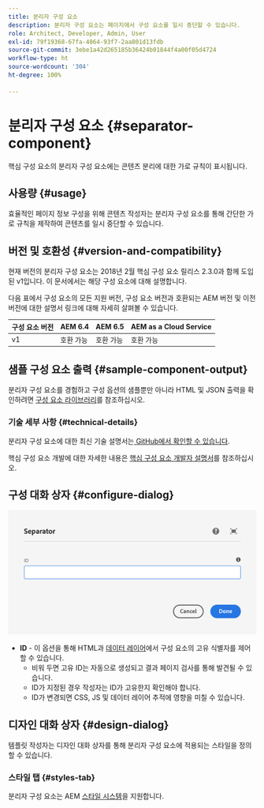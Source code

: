 ```yaml
---
title: 분리자 구성 요소
description: 분리자 구성 요소는 페이지에서 구성 요소를 일시 중단할 수 있습니다.
role: Architect, Developer, Admin, User
exl-id: 79f19368-67fa-4864-93f7-2aa801d13fdb
source-git-commit: 3ebe1a42d265185b36424b01844f4a00f05d4724
workflow-type: ht
source-wordcount: '304'
ht-degree: 100%

---
```


# 분리자 구성 요소 {#separator-component}

핵심 구성 요소의 분리자 구성 요소에는 콘텐츠 분리에 대한 가로 규칙이 표시됩니다.

## 사용량 {#usage}

효율적인 페이지 정보 구성을 위해 콘텐츠 작성자는 분리자 구성 요소를 통해 간단한 가로 규칙을 제작하여 콘텐츠를 일시 중단할 수 있습니다.

## 버전 및 호환성 {#version-and-compatibility}

현재 버전의 분리자 구성 요소는 2018년 2월 핵심 구성 요소 릴리스 2.3.0과 함께 도입된 v1입니다. 이 문서에서는 해당 구성 요소에 대해 설명합니다.

다음 표에서 구성 요소의 모든 지원 버전, 구성 요소 버전과 호환되는 AEM 버전 및 이전 버전에 대한 설명서 링크에 대해 자세히 살펴볼 수 있습니다.

| 구성 요소 버전 | AEM 6.4 | AEM 6.5 | AEM as a Cloud Service |
|---|---|---|---|
| v1 | 호환 가능 | 호환 가능 | 호환 가능 |

## 샘플 구성 요소 출력 {#sample-component-output}

분리자 구성 요소를 경험하고 구성 옵션의 샘플뿐만 아니라 HTML 및 JSON 출력을 확인하려면 [구성 요소 라이브러리](https://adobe.com/go/aem_cmp_library_separator_kr)를 참조하십시오.

### 기술 세부 사항 {#technical-details}

분리자 구성 요소에 대한 최신 기술 설명서는[ GitHub에서 확인할 수 있습니다](https://adobe.com/go/aem_cmp_tech_separator_v1_kr).

핵심 구성 요소 개발에 대한 자세한 내용은 [핵심 구성 요소 개발자 설명서](/help/developing/overview.md)를 참조하십시오.

## 구성 대화 상자 {#configure-dialog}

![분리자 구성 요소의 편집 대화 상자](/help/assets/separator-edit.png)

* **ID** - 이 옵션을 통해 HTML과 [데이터 레이어](/help/developing/data-layer/overview.md)에서 구성 요소의 고유 식별자를 제어할 수 있습니다.
   * 비워 두면 고유 ID는 자동으로 생성되고 결과 페이지 검사를 통해 발견될 수 있습니다.
   * ID가 지정된 경우 작성자는 ID가 고유한지 확인해야 합니다.
   * ID가 변경되면 CSS, JS 및 데이터 레이어 추적에 영향을 미칠 수 있습니다.

## 디자인 대화 상자 {#design-dialog}

템플릿 작성자는 디자인 대화 상자를 통해 분리자 구성 요소에 적용되는 스타일을 정의할 수 있습니다.

### 스타일 탭 {#styles-tab}

분리자 구성 요소는 AEM [스타일 시스템](/help/get-started/authoring.md#component-styling)을 지원합니다.
